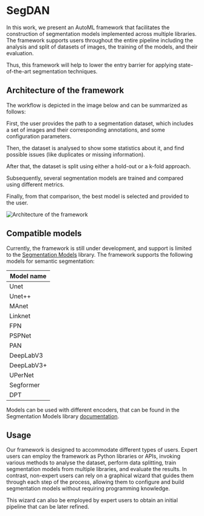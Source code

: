 # SegDAN

In this work, we present an AutoML framework that facilitates the construction of segmentation models implemented across multiple libraries. The framework supports users throughout the entire pipeline including the analysis and
split of datasets of images, the training of the models, and their evaluation. 

Thus, this framework will help to lower the entry barrier for applying state-of-the-art segmentation techniques.

## Architecture of the framework

The workflow is depicted in the image below and can be summarized as follows:

First, the user provides the path to a segmentation dataset, which includes a set of images and their corresponding
annotations, and some configuration parameters. 

Then, the dataset is analysed to show some statistics about it, and find possible issues (like duplicates or missing information). 

After that, the dataset is split using either a hold-out or a k-fold approach. 

Subsequently, several segmentation models are trained and compared using different metrics. 

Finally, from that comparison, the best model is selected and provided to the user. 

![Architecture of the framework](./assets/arquitecture.png)

## Compatible models

Currently, the framework is still under development, and support is limited to the [Segmentation Models](https://github.com/qubvel-org/segmentation_models.pytorch) library. The framework supports the following models for semantic segmentation:

| Model name |
|--------------|
| Unet | 
| Unet++ |
| MAnet | 
| Linknet | 
| FPN | 
| PSPNet | 
| PAN | 
| DeepLabV3 | 
| DeepLabV3+ | 
| UPerNet | 
| Segformer | 
| DPT | 

Models can be used with different encoders, that can be found in the Segmentation Models library [documentation](https://smp.readthedocs.io/en/latest/encoders.html).

## Usage

Our framework is designed to accommodate different types of users. Expert users can employ the framework as Python libraries or APIs, invoking various methods to analyse the dataset, perform data splitting, train segmentation models from
multiple libraries, and evaluate the results. In contrast, non-expert users can rely on a graphical wizard  that guides them through each step of the process, allowing them to configure and build segmentation models without
requiring programming knowledge. 

This wizard can also be employed by expert users to obtain an initial pipeline that can be later refined.
